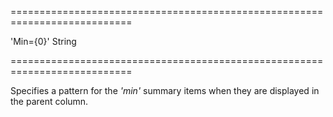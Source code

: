 ===========================================================================
<!--default-->'Min={0}'<!--/default-->
<!--type-->String<!--/type-->
===========================================================================

<!--shortDescription-->
Specifies a pattern for the *'min'* summary items when they are displayed in the parent column.
<!--/shortDescription-->

<!--fullDescription-->

<!--/fullDescription-->